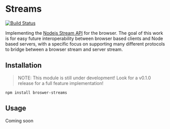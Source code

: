 # Streams
[![Build Status](https://travis-ci.org/alanguir/streams.svg?branch=master)](https://travis-ci.org/alanguir/streams)

Implementing the [Nodejs Stream API](https://nodejs.org/api/stream.html) for the browser. The goal of this work is for easy future interoperability between browser based clients and Node based servers, with a specific focus on supporting many different protocols to bridge between a browser stream and server stream.

## Installation

> NOTE: This module is still under development! Look for a v0.1.0 release for a full feature implementation!

```
npm install broswer-streams
```

## Usage

Coming soon
